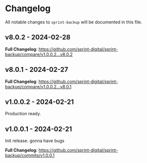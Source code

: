 # Changelog

All notable changes to `sprint-backup` will be documented in this file.

## v8.0.2 - 2024-02-28

**Full Changelog**: https://github.com/sprint-digital/sprint-backup/compare/v1.0.0.2...v8.0.2

## v8.0.1 - 2024-02-27

**Full Changelog**: https://github.com/sprint-digital/sprint-backup/compare/v1.0.0.2...v8.0.1

## v1.0.0.2 - 2024-02-21

Production ready.

## v1.0.0.1 - 2024-02-21

Init release. gonna have bugs

**Full Changelog**: https://github.com/sprint-digital/sprint-backup/commits/v1.0.0.1
